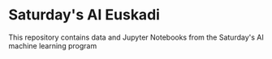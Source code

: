 # Saturday's AI Euskadi

This repository contains data and Jupyter Notebooks from the Saturday's AI machine learning program
